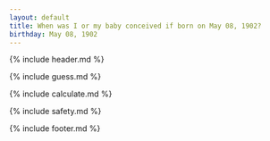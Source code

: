 ```yaml
---
layout: default
title: When was I or my baby conceived if born on May 08, 1902?
birthday: May 08, 1902
---
```


{% include header.md %}

{% include guess.md %}

{% include calculate.md %}

{% include safety.md %}

{% include footer.md %}



